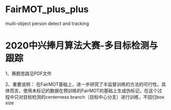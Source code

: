 # FairMOT_plus_plus
multi-object person detect and tracking
# 2020中兴捧月算法大赛-多目标检测与跟踪
1、赛题思路见PDF文件

2、重要说明：
   在FairMOT基础上，进一步研究了半监督训练的方法的可行性。具体而言，使用未标记的数据在预训练的FairMOT的基础上生成伪标记，在这个过程中只对目标检测的centerness branch（目标中心分支）进行训练，不回归box size
